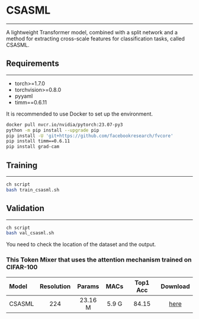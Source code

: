 # CSASML
---
A lightweight Transformer model, combined with a split network and a method for extracting cross-scale features for classification tasks, called CSASML.
## Requirements
---
- torch>=1.7.0
- torchvision>=0.8.0
- pyyaml
- timm==0.6.11

It is recommended to use Docker to set up the environment.
```sh
docker pull nvcr.io/nvidia/pytorch:23.07-py3
python -m pip install --upgrade pip
pip install -U 'git+https://github.com/facebookresearch/fvcore'
pip install timm==0.6.11
pip install grad-cam
```

## Training
---
```sh
ch script
bash train_csasml.sh
```

## Validation
---
```sh
ch script
bash val_csasml.sh
```
You need to check the location of the dataset and the output.

### This Token Mixer that uses the attention mechanism trained on CIFAR-100
| Model | Resolution | Params | MACs | Top1 Acc | Download |
| :---     |   :---:    |  :---: |  :---:  |  :---:  |  :---:  |
| CSASML | 224 | 23.16 M | 5.9 G |  84.15 | [here](https://github.com/azaz0846/CSASML/releases/download/checkpoint-v1/model_best.pth.tar) |
